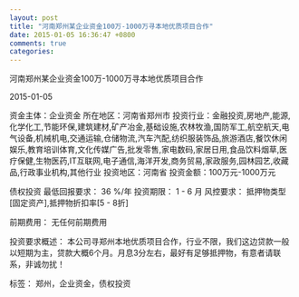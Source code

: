 ```yaml
---
layout: post
title: "河南郑州某企业资金100万-1000万寻本地优质项目合作"
date: 2015-01-05 16:36:47 +0800
comments: true
categories: 
---
```

河南郑州某企业资金100万-1000万寻本地优质项目合作



2015-01-05

资金主体：企业资金
所在地区：河南省郑州市
投资行业：金融投资,房地产,能源,化学化工,节能环保,建筑建材,矿产冶金,基础设施,农林牧渔,国防军工,航空航天,电气设备,机械机电,交通运输,仓储物流,汽车汽配,纺织服装饰品,旅游酒店,餐饮休闲娱乐,教育培训体育,文化传媒广告,批发零售,家电数码,家居日用,食品饮料烟草,医疗保健,生物医药,IT互联网,电子通信,海洋开发,商务贸易,家政服务,园林园艺,收藏品,行政事业机构,其他行业
投资地区：河南省
投资金额：100万元-1000万元

债权投资
最低回报要求：
                            36 %/年
                                                                                投资期限：
                            1 - 6 月
                                                                                                                                        风控要求：
                            抵押物类型[固定资产],抵押物折扣率[5 - 8折]

前期费用：
无任何前期费用

投资要求概述：
本公司寻郑州本地优质项目合作，行业不限，我们这边贷款一般以短期为主，贷款大概6个月。月息3分左右，最好有足够抵押物，有意者请联系，非诚勿扰！

标签：
郑州，企业资金，债权投资

